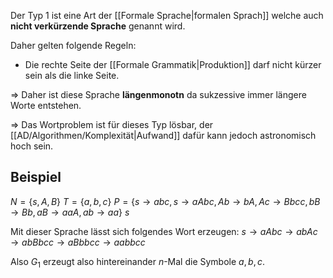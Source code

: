 Der Typ 1 ist eine Art der [[Formale Sprache|formalen Sprach]] welche auch **nicht verkürzende Sprache** genannt wird.

Daher gelten folgende Regeln:
- Die rechte Seite der [[Formale Grammatik|Produktion]] darf nicht kürzer sein als die linke Seite.

=> Daher ist diese Sprache **längenmonotn** da sukzessive immer längere Worte entstehen.

=> Das Wortproblem ist für dieses Typ lösbar, der [[AD/Algorithmen/Komplexität|Aufwand]] dafür kann jedoch astronomisch hoch sein.

## Beispiel
$N = \{s,A,B\}$
$T = \{a,b,c\}$
$P = \{s\to abc, s\to aAbc, Ab\to bA,Ac\to Bbcc,bB \to Bb,aB \to aaA,ab\to aa\}$
$s$

Mit dieser Sprache lässt sich folgendes Wort erzeugen:
$s\to aAbc\to abAc\to abBbcc\to aBbbcc\to aabbcc$

Also $G_{1}$ erzeugt also hintereinander $n$-Mal die Symbole $a,b,c$.
